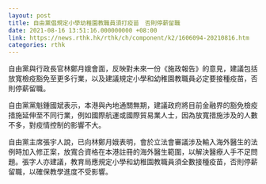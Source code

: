 ```yaml
---
layout: post
title: 自由黨倡規定小學幼稚園教職員須打疫苗　否則停薪留職
date: 2021-08-16 13:51:16.000000000 +08:00
link: https://news.rthk.hk/rthk/ch/component/k2/1606094-20210816.htm
categories: rthk
---
```


自由黨與行政長官林鄭月娥會面，反映對未來一份《施政報告》的意見，建議包括放寬檢疫豁免至更多行業，以及建議規定小學和幼稚園教職員必定要接種疫苗，否則停薪留職。

自由黨黨魁鍾國斌表示，本港與內地通關無期，建議政府將目前金融界的豁免檢疫措施延伸至不同行業，例如國際航運或國際貿易業人士，因為放寬措施涉及的人數不多，對疫情控制的影響不大。

自由黨主席張宇人說，已向林鄭月娥表明，會於立法會審議涉及輸入海外醫生的法例時加入修正案，放寬合資格在本港註冊的海外醫生範圍，以解決醫療人手不足問題。張字人亦建議，教育局應規定小學和幼稚園教職員須全數接種疫苗，否則停薪留職，以確保教學進度不受影響。
